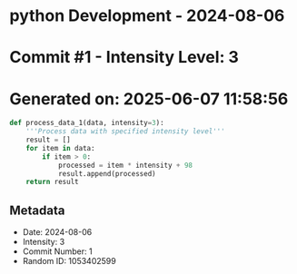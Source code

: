 ﻿# python Development - 2024-08-06
# Commit #1 - Intensity Level: 3
# Generated on: 2025-06-07 11:58:56
```python
def process_data_1(data, intensity=3):
    '''Process data with specified intensity level'''
    result = []
    for item in data:
        if item > 0:
            processed = item * intensity + 98
            result.append(processed)
    return result
```
## Metadata
- Date: 2024-08-06
- Intensity: 3
- Commit Number: 1
- Random ID: 1053402599
